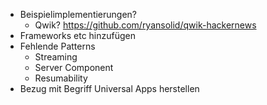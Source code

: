 - Beispielimplementierungen?
  - Qwik? https://github.com/ryansolid/qwik-hackernews
- Frameworks etc hinzufügen
- Fehlende Patterns
  - Streaming
  - Server Component
  - Resumability
- Bezug mit Begriff Universal Apps herstellen
